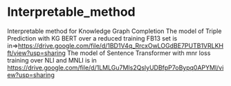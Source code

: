 # Interpretable_method
Interpretable method for Knowledge Graph Completion
The model of Triple Prediction with KG BERT over a reduced training FB13 set is in=>https://drive.google.com/file/d/1BD1V4q_RrcxOwLOGdBE7PUTB1VRLKHft/view?usp=sharing
The model of Sentence Transformer with mnr loss training over NLI and MNLI is in https://drive.google.com/file/d/1LMLGu7MIs2QslyUDBfpP7oBypq0APYMl/view?usp=sharing
